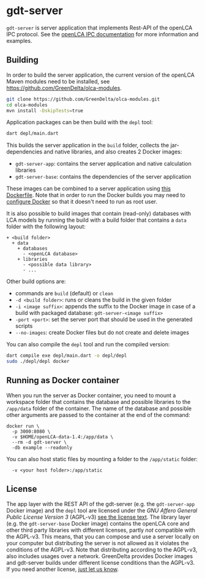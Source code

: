 # gdt-server

`gdt-server` is server application that implements Rest-API of the openLCA IPC
protocol. See the [openLCA IPC
documentation](https://greendelta.github.io/openLCA-ApiDoc/ipc/) for more
information and examples.

## Building

In order to build the server application, the current version of the openLCA
Maven modules need to be installed, see
https://github.com/GreenDelta/olca-modules.

```bash
git clone https://github.com/GreenDelta/olca-modules.git
cd olca-modules
mvn install -DskipTests=true
```

Application packages can be then build with the `depl` tool:

```bash
dart depl/main.dart
```

This builds the server application in the `build` folder, collects the
jar-dependencies and native libraries, and also creates 2 Docker images:

* `gdt-server-app`: contains the server application and native calculation
  libraries
* `gdt-server-base`: contains the dependencies of the server application

These images can be combined to a server application using [this
Dockerfile](./). Note that in order to run the Docker builds you may need to
[configure Docker](https://docs.docker.com/engine/install/linux-postinstall/) so
that it doesn't need to run as root user.

It is also possible to build images that contain (read-only) databases with
LCA models by running the build with a build folder that contains a `data`
folder with the following layout:

```
+ <build folder>
  + data
    + databases
      - <openLCA database>
    + libraries
      - <possible data library>
      - ...
```

Other build options are:

* commands are `build` (default) or `clean`
* `-d <build folder>`: runs or cleans the build in the given folder
* `-i <image suffix>`: appends the suffix to the Docker image in case of a build
   with packaged database: `gdt-server-<image suffix>`
* `-port <port>`: set the server port that should be used in the generated scripts
* `--no-images`: create Docker files but do not create and delete images

You can also compile the `depl` tool and run the compiled version:

```bash
dart compile exe depl/main.dart -o depl/depl
sudo ./depl/depl docker
```

## Running as Docker container

When you run the server as Docker container, you need to mount a workspace
folder that contains the database and possible libraries to the `/app/data`
folder of the container. The name of the database and possible other arguments
are passed to the container at the end of the command:

```batch
docker run \
  -p 3000:8080 \
  -v $HOME/openLCA-data-1.4:/app/data \
  --rm -d gdt-server \
  -db example --readonly
```

You can also host static files by mounting a folder to the `/app/static` folder:

```
  -v <your host folder>:/app/static
```

## License
The app layer with the REST API of the gdt-server (e.g. the `gdt-server-app`
Docker image) and the `depl` tool are licensed under the
_GNU Affero General Public License Version 3_ (AGPL-v3)
[see the license text](./LICENSE). The library layer (e.g. the `gdt-server-base`
Docker image) contains the openLCA core and other third party libraries with
different licenses, partly _not_ compatible with the AGPL-v3. This means, that
you can compose and use a server locally on your computer but distributing the
server is not allowed as it violates the conditions of the AGPL-v3. Note that
distributing according to the AGPL-v3, also includes usages over a network.
GreenDelta provides Docker images and gdt-server builds under different license
conditions than the AGPL-v3. If you need another license,
[just let us know](https://www.greendelta.com/about-us/contact-us/).
